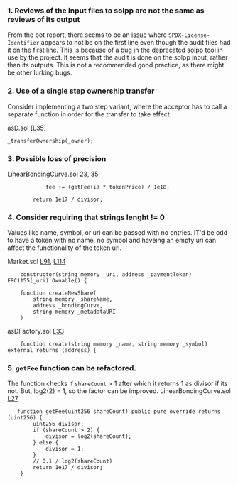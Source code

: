 ### 1. Reviews of the input files to solpp are not the same as reviews of its output
From the bot report, there seems to be an [issue](https://github.com/code-423n4/2023-11-canto/blob/main/bot-report.md#D-12) where `SPDX-License-Identifier` appears to not be on the first line even though the audit files had it on the first line. This is because of a [bug](https://github.com/merklejerk/solpp/issues/21) in the deprecated solpp tool in use by the project. It seems that the audit is done on the solpp input, rather than its outputs. This is not a recommended good practice, as there might be  other lurking bugs.

### 2. Use of a single step ownership transfer
Consider implementing a two step variant, where the acceptor has to call a separate function in order for the transfer to take effect.

asD.sol [[L35]](https://github.com/code-423n4/2023-11-canto/blob/335930cd53cf9a137504a57f1215be52c6d67cb3/asD/src/asD.sol#L35)
```
_transferOwnership(_owner);
```

### 3. Possible loss of precision 
LinearBondingCurve.sol [23](https://github.com/code-423n4/2023-11-canto/blob/516099801101950ac9e1117a70e095b06f9bf6a1/1155tech-contracts/src/bonding_curve/LinearBondingCurve.sol#L23), [35](https://github.com/code-423n4/2023-11-canto/blob/516099801101950ac9e1117a70e095b06f9bf6a1/1155tech-contracts/src/bonding_curve/LinearBondingCurve.sol#L35)

```
            fee += (getFee(i) * tokenPrice) / 1e18;
```
```
        return 1e17 / divisor;
```
### 4. Consider requiring that strings lenght != 0
Values like name, symbol, or uri can be passed with no entries. IT'd be odd to have a token with no name, no symbol and haveing an empty uri can affect the functionality of the token uri.

Market.sol [L91](https://github.com/code-423n4/2023-11-canto/blob/335930cd53cf9a137504a57f1215be52c6d67cb3/1155tech-contracts/src/Market.sol#L91C1-L91C85), [L114](https://github.com/code-423n4/2023-11-canto/blob/335930cd53cf9a137504a57f1215be52c6d67cb3/1155tech-contracts/src/Market.sol#L114C1-L118C8)
```
    constructor(string memory _uri, address _paymentToken) ERC1155(_uri) Ownable() {
```
```
    function createNewShare(
        string memory _shareName,
        address _bondingCurve,
        string memory _metadataURI
    ) 
  ```

asDFactory.sol [L33](https://github.com/code-423n4/2023-11-canto/blob/335930cd53cf9a137504a57f1215be52c6d67cb3/asD/src/asDFactory.sol#L32C1-L33C93)
```
    function create(string memory _name, string memory _symbol) external returns (address) {
```

### 5. `getFee` function can be refactored.
The function checks if `shareCount` > 1 after which it returns 1 as divisor if its not.
But, log2(2) = 1, so the factor can be improved.
LinearBondingCurve.sol [L27](https://github.com/code-423n4/2023-11-canto/blob/335930cd53cf9a137504a57f1215be52c6d67cb3/1155tech-contracts/src/bonding_curve/LinearBondingCurve.sol#L27C2-L37C1)
```
   function getFee(uint256 shareCount) public pure override returns (uint256) {
        uint256 divisor;
        if (shareCount > 2) {
            divisor = log2(shareCount);
        } else { 
            divisor = 1;
        }
        // 0.1 / log2(shareCount)
        return 1e17 / divisor;
    }
```
